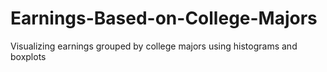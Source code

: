 # Earnings-Based-on-College-Majors
Visualizing earnings grouped by college majors using histograms and boxplots
